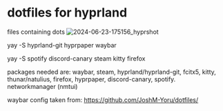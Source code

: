 # dotfiles for hyprland
files containing dots
![2024-06-23-175156_hyprshot](https://github.com/sfluby/dotfiles/assets/80453846/40972bf9-e1f7-432c-aa85-5bcba80c7209)



yay -S hyprland-git hyprpaper waybar


yay -S spotify discord-canary steam kitty firefox

packages needed are:
waybar, steam,  hyprland/hyprland-git, fcitx5, kitty, thunar/natulius, firefox, hyprpaper, discord-canary, spotify. networkmanager (nmtui)

waybar config taken from: https://github.com/JoshM-Yoru/dotfiles/

